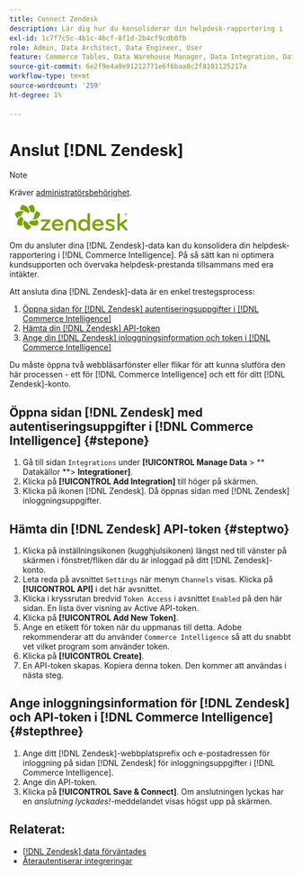 ```yaml
---
title: Connect Zendesk
description: Lär dig hur du konsoliderar din helpdesk-rapportering i  [!DNL Commerce Intelligence].
exl-id: 1c7f7c5c-4b1c-4bcf-8f1d-2b4cf9cdb0fb
role: Admin, Data Architect, Data Engineer, User
feature: Commerce Tables, Data Warehouse Manager, Data Integration, Data Import/Export
source-git-commit: 6e2f9e4a9e91212771e6f6baa8c2f8101125217a
workflow-type: tm+mt
source-wordcount: '259'
ht-degree: 1%

---
```


# Anslut [!DNL Zendesk]

>[!NOTE]
>
>Kräver [administratörsbehörighet](../../../administrator/user-management/user-management.md).

![](../../../assets/Zendesk_logo.png)

Om du ansluter dina [!DNL Zendesk]-data kan du konsolidera din helpdesk-rapportering i [!DNL Commerce Intelligence]. På så sätt kan ni optimera kundsupporten och övervaka helpdesk-prestanda tillsammans med era intäkter.

Att ansluta dina [!DNL Zendesk]-data är en enkel trestegsprocess:

1. [Öppna sidan för  [!DNL Zendesk] autentiseringsuppgifter i [!DNL Commerce Intelligence]](#stepone)
1. [Hämta din  [!DNL Zendesk] API-token](#steptwo)
1. [Ange din  [!DNL Zendesk] inloggningsinformation och token i [!DNL Commerce Intelligence]](#stepthree)

Du måste öppna två webbläsarfönster eller flikar för att kunna slutföra den här processen - ett för [!DNL Commerce Intelligence] och ett för ditt [!DNL Zendesk]-konto.

## Öppna sidan [!DNL Zendesk] med autentiseringsuppgifter i [!DNL Commerce Intelligence] {#stepone}

1. Gå till sidan `Integrations` under **[!UICONTROL Manage Data** > ** Datakällor **> **Integrationer]**.
1. Klicka på **[!UICONTROL Add Integration]** till höger på skärmen.
1. Klicka på ikonen [!DNL Zendesk]. Då öppnas sidan med [!DNL Zendesk] inloggningsuppgifter.

## Hämta din [!DNL Zendesk] API-token {#steptwo}

1. Klicka på inställningsikonen (kugghjulsikonen) längst ned till vänster på skärmen i fönstret/fliken där du är inloggad på ditt [!DNL Zendesk]-konto.
1. Leta reda på avsnittet `Settings` när menyn `Channels` visas. Klicka på **[!UICONTROL API]** i det här avsnittet.
1. Klicka i kryssrutan bredvid `Token Access` i avsnittet `Enabled` på den här sidan. En lista över visning av Active API-token.
1. Klicka på **[!UICONTROL Add New Token]**.
1. Ange en etikett för token när du uppmanas till detta. Adobe rekommenderar att du använder `Commerce Intelligence` så att du snabbt vet vilket program som använder token.
1. Klicka på **[!UICONTROL Create]**.
1. En API-token skapas. Kopiera denna token. Den kommer att användas i nästa steg.

## Ange inloggningsinformation för [!DNL Zendesk] och API-token i [!DNL Commerce Intelligence] {#stepthree}

1. Ange ditt [!DNL Zendesk]-webbplatsprefix och e-postadressen för inloggning på sidan [!DNL Zendesk] för inloggningsuppgifter i [!DNL Commerce Intelligence].
1. Ange din API-token.
1. Klicka på **[!UICONTROL Save & Connect]**. Om anslutningen lyckas har en *anslutning lyckades!*-meddelandet visas högst upp på skärmen.

## Relaterat:

* [ [!DNL Zendesk] data förväntades](../integrations/exp-zendesk-data.md)
* [Återautentiserar integreringar](https://experienceleague.adobe.com/docs/commerce-knowledge-base/kb/how-to/mbi-reauthenticating-integrations.html)
